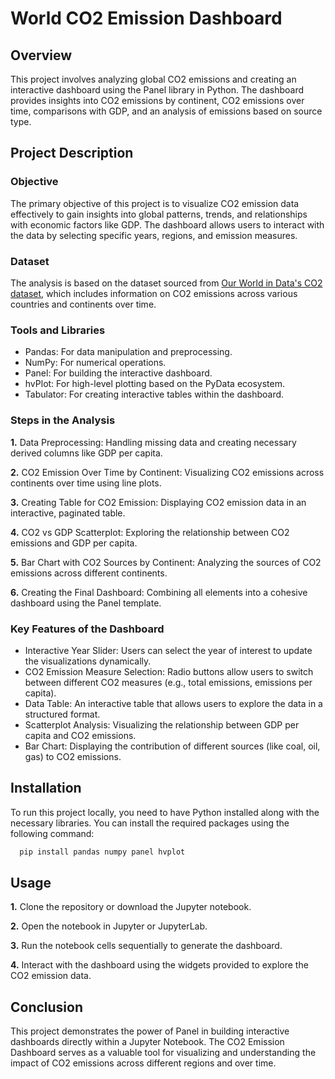 
# World CO2 Emission Dashboard




## Overview

This project involves analyzing global CO2 emissions and creating an interactive dashboard using the Panel library in Python. The dashboard provides insights into CO2 emissions by continent, CO2 emissions over time, comparisons with GDP, and an analysis of emissions based on source type.
## Project Description

### Objective

The primary objective of this project is to visualize CO2 emission data effectively to gain insights into global patterns, trends, and relationships with economic factors like GDP. The dashboard allows users to interact with the data by selecting specific years, regions, and emission measures.

### Dataset


The analysis is based on the dataset sourced from [Our World in Data's CO2 dataset](https://raw.githubusercontent.com/owid/co2-data/master/owid-co2-data.csv), which includes information on CO2 emissions across various countries and continents over time.

### Tools and Libraries

- Pandas: For data manipulation and preprocessing.
- NumPy: For numerical operations.
- Panel: For building the interactive dashboard.
- hvPlot: For high-level plotting based on the PyData ecosystem.
- Tabulator: For creating interactive tables within the dashboard.

### Steps in the Analysis

**1.** Data Preprocessing: Handling missing data and creating necessary derived columns like GDP per capita.

**2.** CO2 Emission Over Time by Continent: Visualizing CO2 emissions across continents over time using line plots.

**3.** Creating Table for CO2 Emission: Displaying CO2 emission data in an interactive, paginated table.

**4.** CO2 vs GDP Scatterplot: Exploring the relationship between CO2 emissions and GDP per capita.

**5.** Bar Chart with CO2 Sources by Continent: Analyzing the sources of CO2 emissions across different continents.

**6.** Creating the Final Dashboard: Combining all elements into a cohesive dashboard using the Panel template.

### Key Features of the Dashboard

- Interactive Year Slider: Users can select the year of interest to update the visualizations dynamically.
- CO2 Emission Measure Selection: Radio buttons allow users to switch between different CO2 measures (e.g., total emissions, emissions per capita).
- Data Table: An interactive table that allows users to explore the data in a structured format.
- Scatterplot Analysis: Visualizing the relationship between GDP per capita and CO2 emissions.
- Bar Chart: Displaying the contribution of different sources (like coal, oil, gas) to CO2 emissions.

## Installation

To run this project locally, you need to have Python installed along with the necessary libraries. You can install the required packages using the following command:

```bash
  pip install pandas numpy panel hvplot
```

## Usage

**1.** Clone the repository or download the Jupyter notebook.

**2.** Open the notebook in Jupyter or JupyterLab.

**3.** Run the notebook cells sequentially to generate the dashboard.

**4.** Interact with the dashboard using the widgets provided to explore the CO2 emission data.


## Conclusion

This project demonstrates the power of Panel in building interactive dashboards directly within a Jupyter Notebook. The CO2 Emission Dashboard serves as a valuable tool for visualizing and understanding the impact of CO2 emissions across different regions and over time.
